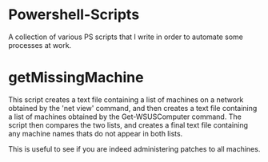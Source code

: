 # Powershell-Scripts

A collection of various PS scripts that I write in order to automate some processes at work.  

getMissingMachine
============================
This script creates a text file containing a list of machines on a network obtained by the 'net view' command, and then creates a text file containing a list of machines obtained by the Get-WSUSComputer command.
The script then compares the two lists, and creates a final text file containing any machine names thats do not appear in both lists.

This is useful to see if you are indeed administering patches to all machines.

